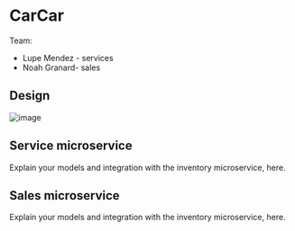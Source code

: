 # CarCar

Team:

* Lupe Mendez - services
* Noah Granard- sales

## Design
![image](https://i.imgur.com/q94m4wp.jpg)

## Service microservice

Explain your models and integration with the inventory
microservice, here.

## Sales microservice

Explain your models and integration with the inventory
microservice, here.
